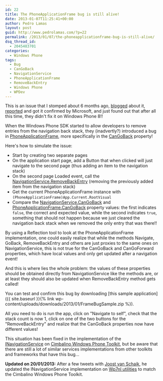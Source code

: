```yaml
---
id: 22
title: The PhoneApplicationFrame bug is still alive!
date: 2013-01-07T11:25:41+00:00
author: Pedro Lamas
layout: post
guid: http://www.pedrolamas.com/?p=22
permalink: /2013/01/07/the-phoneapplicationframe-bug-is-still-alive/
dsq_thread_id:
  - 2045483701
categories:
  - Windows Phone
tags:
  - Bug
  - CanGoBack
  - NavigationService
  - PhoneApplicationFrame
  - RemoveBackEntry
  - Windows Phone
  - WPDev
---
```

This is an issue that I stomped about 6 months ago, [blogged](http://www.pedrolamas.pt/2012/06/21/phoneapplicationframe-cangoback-navigationservice-cangoback/) about it, [reported](http://social.msdn.microsoft.com/forums/en-us/wpdevelop/thread/fbe3e38a-37ee-4d78-9eec-46ac7826d594) and got it confirmed by Microsoft, and just found out that after all this time, they didn't fix it on Windows Phone 8!!

When the Windows Phone SDK started to allow developers to remove entries from the navigation back stack, they (inadvertly?) introduced a bug in [PhoneApplicationFrame](http://msdn.microsoft.com/en-us/library/microsoft.phone.controls.phoneapplicationframe(v=vs.92).aspx), more specifically in the [CanGoBack](http://msdn.microsoft.com/en-us/library/system.windows.controls.frame.cangoback(v=vs.92).aspx) property!

Here's how to simulate the issue:

* Start by creating two separate pages
* On the application start page, add a Button that when clicked will just navigate to the second page (thus adding an item to the navigation stack)
* On the second page Loaded event, call the [NavigationService.RemoveBackEntry](http://msdn.microsoft.com/en-us/library/system.windows.navigation.navigationservice.removebackentry(v=vs.92).aspx) (removing the previously added item from the navigation stack)
* Get the current PhoneApplicationFrame instance with `(PhoneApplicationFrame)App.Current.RootVisual`
* Compare the [NavigationService.CanGoBack](http://msdn.microsoft.com/en-us/library/system.windows.navigation.navigationservice.cangoback(v=vs.92)) and [PhoneApplicationFrame.CanGoBack](http://msdn.microsoft.com/en-us/library/system.windows.controls.frame.cangoback(v=vs.92).aspx) property values: the first indicates `false`, the correct and expected value, while the second indicates `true`, something that should not happen because we just cleared the navigation back stack when we removed the only entry that was there!!

By using a Reflection tool to look at the PhoneApplicationFrame implementation, one could easily realize that while the methods Navigate, GoBack, RemoveBackEntry and others are just proxies to the same ones on NavigationService, this is not true for the CanGoBack and CanGoForward properties, which have local values and only get updated after a navigation event!

And this is where lies the whole problem: the values ​​of these properties should be obtained directly from NavigationService like the methods are, or at least they should also be updated when RemoveBackEntry method gets called!

You can test and confirm this bug by downloading [this sample application]({{ site.baseurl }}{% link wp-content/uploads/downloads/2013/01/FrameBugSample.zip %}).

All you need to do is run the app, click on "Navigate to self", check that the stack count is now 1, click on one of the two buttons for the "RemoveBackEntry" and realize that the CanGoBack properties now have different values!

This situation has been fixed in the implementation of the [INavigationService](https://github.com/Cimbalino/Cimbalino-Phone-Toolkit/blob/master/src/Cimbalino.Phone.Toolkit%20(WP71)/Services/NavigationService.cs) on [Cimbalino Windows Phone Toolkit](http://cimbalino.org), but be aware that there are still a lot of similar services implementations from other toolkits and frameworks that have this bug...

**Updated on 20/01/2013:** After a few tweets with [Joost van Schaik](http://dotnetbyexample.blogspot.com/), he updated the INavigationService implementation on [Wp7nl utilities](http://wp7nl.codeplex.com/) to match the Cimbalino Windows Phone Toolkit.